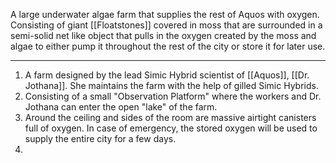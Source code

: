 A large underwater algae farm that supplies the rest of Aquos with oxygen. Consisting of giant [[Floatstones]] covered in moss that are surrounded in a semi-solid net like object that pulls in the oxygen created by the moss and algae to either pump it throughout the rest of the city or store it for later use.

---
1. A farm designed by the lead Simic Hybrid scientist of [[Aquos]], [[Dr. Jothana]]. She maintains the farm with the help of gilled Simic Hybrids.
2. Consisting of a small "Observation Platform" where the workers and Dr. Jothana can enter the open "lake" of the farm.
3. Around the ceiling and sides of the room are massive airtight canisters full of oxygen. In case of emergency, the stored oxygen will be used to supply the entire city for a few days.
4. 